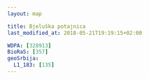 ```yaml
---
layout: map

title: Bjeluška potajnica
last_modified_at: 2018-05-21T19:19:15+02:00

WDPA: [328913]
BioRaS: [357]
geoSrbija:
  L1_183: [135]
---
```

